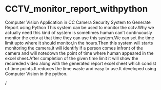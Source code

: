 # CCTV_monitor_report_withpython
Computer Vision Application in CC Camera Security System  to Generate Report using Python
This system can be used to monitor the cctv.Why we actually need this kind of system is sometimes human can't continuously monitor the cctv at that time they can use this system.We can set the time limit upto where it should monitor,in the hours.Then this system will starts monitoring the camera,it will identify if a person comes infront of the camera and will notedown the point of time where human appeared in the excel sheet.After completion of the given time limit it will show the recoreded video along with the generated report excel sheet which consist of time points.It reduces the time waste and easy to use.It developed using Computer Vision in the python.

/

